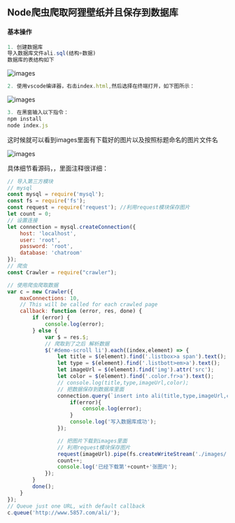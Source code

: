 ## Node爬虫爬取阿狸壁纸并且保存到数据库

#### 基本操作

```javascript
1. 创建数据库
导入数据库文件ali.sql(结构+数据)
数据库的表结构如下
```

![images](https://github.com/meidawei/Node-crawler-ali/blob/master/images/sql.png)

```javascript
2. 使用vscode编译器，右击index.html,然后选择在终端打开，如下图所示：
```

![images](https://github.com/meidawei/Node-crawler-ali/blob/master/images/caozuo.png)

```javascript
3. 在黑窗输入以下指令：
npm install
node index.js
```

这时候就可以看到images里面有下载好的图片以及按照标题命名的图片文件名

![images](https://github.com/meidawei/Node-crawler-ali/blob/master/images/jieguo.png)

具体细节看源码，，里面注释很详细：

```javascript
// 导入第三方模块
// mysql
const mysql = require('mysql');
const fs = require('fs');
const request = require('request'); //利用request模块保存图片
let count = 0;
// 设置连接
let connection = mysql.createConnection({
    host: 'localhost',
    user: 'root',
    password: 'root',
    database: 'chatroom'
});
// 爬虫
const Crawler = require("crawler");

// 使用爬虫爬取数据
var c = new Crawler({
    maxConnections: 10,
    // This will be called for each crawled page
    callback: function (error, res, done) {
        if (error) {
            console.log(error);
        } else {
            var $ = res.$;
            // 爬取到了之后 解析数据
            $('#demo-scroll li').each((index,element) => {
                let title = $(element).find('.listbox>a span').text();
                let type = $(element).find('.listbott>em>a').text();
                let imageUrl = $(element).find('img').attr('src');
                let color = $(element).find('.color.fr>a').text();
                // console.log(title,type,imageUrl,color);
                // 把数据保存到数据库里面
                connection.query(`insert into ali(title,type,imageUrl,color) values("${title}","${type}","${imageUrl}","${color}")`,function (error, results, fields){
                    if(error){
                        console.log(error);
                    }
                    console.log('写入数据库成功');
                });

                // 把图片下载到images里面
                // 利用request模块保存图片
                request(imageUrl).pipe(fs.createWriteStream('./images/'+title+'.jpg'));
                count++;
                console.log('已经下载第'+count+'张图片');
            });
        }
        done();
    }
});
// Queue just one URL, with default callback
c.queue('http://www.5857.com/ali/');
```

